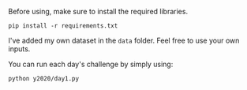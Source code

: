 Before using, make sure to install the required libraries.

```shell
pip install -r requirements.txt
```

I've added my own dataset in the `data` folder. Feel free to use your
own inputs.

You can run each day's challenge by simply using:

```shell
python y2020/day1.py
```
